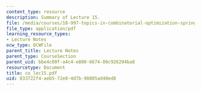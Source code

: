 ```yaml
---
content_type: resource
description: Summary of Lecture 15.
file: /media/courses/18-997-topics-in-combinatorial-optimization-spring-2004/833722f4aeb572e04d7b98805ad40ed8_co_lec15.pdf
file_type: application/pdf
learning_resource_types:
- Lecture Notes
ocw_type: OCWFile
parent_title: Lecture Notes
parent_type: CourseSection
parent_uid: bbe4c00f-a4c4-e800-6674-00c926294ba8
resourcetype: Document
title: co_lec15.pdf
uid: 833722f4-aeb5-72e0-4d7b-98805ad40ed8
---
```

